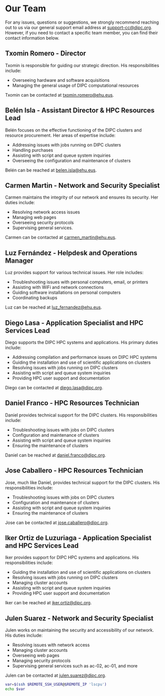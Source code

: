 # Our Team

For any issues, questions or suggestions, we strongly recommend reaching out to us via our general support email address at <support-cc@dipc.org>. However, if you need to contact a specific team member, you can find their contact information below.

## Txomin Romero - Director

Txomin is responsible for guiding our strategic direction. His responsibilities include:

- Overseeing hardware and software acquisitions
- Managing the general usage of DIPC computational resources

Txomin can be contacted at [txomin.romero@ehu.eus](mailto:txomin.romero@ehu.eus).

## Belén Isla - Assistant Director & HPC Resources Lead

Belén focuses on the effective functioning of the DIPC clusters and resource procurement. Her areas of expertise include:

- Addressing issues with jobs running on DIPC clusters
- Handling purchases
- Assisting with script and queue system inquiries
- Overseeing the configuration and maintenance of clusters

Belén can be reached at [belen.isla@ehu.eus](mailto:belen.isla@ehu.eus).

## Carmen Martin - Network and Security Specialist

Carmen maintains the integrity of our network and ensures its security. Her duties include:

- Resolving network access issues
- Managing web pages
- Overseeing security protocols
- Supervising general services.

Carmen can be contacted at [carmen_martin@ehu.eus](mailto:carmen_martin@ehu.eus).

## Luz Fernández - Helpdesk and Operations Manager

Luz provides support for various technical issues. Her role includes:

- Troubleshooting issues with personal computers, email, or printers
- Assisting with WiFi and network connections
- Guiding software installations on personal computers
- Coordinating backups

Luz can be reached at [luz_fernandez@ehu.eus](mailto:luz_fernandez@ehu.eus).

## Diego Lasa - Application Specialist and HPC Services Lead

Diego supports the DIPC HPC systems and applications. His primary duties include:

- Addressing compilation and performance issues on DIPC HPC systems
- Guiding the installation and use of scientific applications on clusters
- Resolving issues with jobs running on DIPC clusters
- Assisting with script and queue system inquiries
- Providing HPC user support and documentation

Diego can be contacted at [diego.lasa@dipc.org](mailto:diego.lasa@dipc.org).

## Daniel Franco - HPC Resources Technician

Daniel provides technical support for the DIPC clusters. His responsibilities include:

- Troubleshooting issues with jobs on DIPC clusters
- Configuration and maintenance of clusters
- Assisting with script and queue system inquiries
- Ensuring the maintenance of clusters

Daniel can be reached at [daniel.franco@dipc.org](mailto:daniel.franco@dipc.org).

## Jose Caballero - HPC Resources Technician

Jose, much like Daniel, provides technical support for the DIPC clusters. His responsibilities include:

- Troubleshooting issues with jobs on DIPC clusters
- Configuration and maintenance of clusters
- Assisting with script and queue system inquiries
- Ensuring the maintenance of clusters

Jose can be contacted at [jose.caballero@dipc.org](mailto:jose.caballero@dipc.org).

## Iker Ortiz de Luzuriaga - Application Specialist and HPC Services Lead

Iker provides support for DIPC HPC systems and applications. His responsibilities include:

- Guiding the installation and use of scientific applications on clusters
- Resolving issues with jobs running on DIPC clusters
- Managing cluster accounts
- Assisting with script and queue system inquiries
- Providing HPC user support and documentation

Iker can be reached at [iker.ortiz@dipc.org](mailto:iker.ortiz@dipc.org).

## Julen Suarez - Network and Security Specialist

Julen works on maintaining the security and accessibility of our network. His duties include:

- Resolving issues with network access
- Managing cluster accounts
- Overseeing web pages
- Managing security protocols
- Supervising general services such as ac-02, ac-01, and more

Julen can be contacted at [julen.suarez@dipc.org](mailto:julen.suarez@dipc.org).



```bash exec="1" source="material-block"
var=$(ssh $REMOTE_SSH_USER@$REMOTE_IP 'lscpu')
echo $var
```
